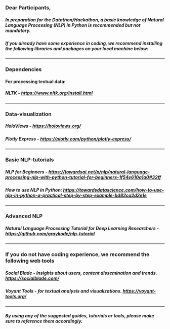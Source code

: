 ### Dear Participants, 

##### In preparation for the Datathon/Hackathon, a basic knowledge of Natural Language Processing (NLP) in Python is recommended but not mandatory. 

##### If you already have some experience in coding, we recommend installing the following libraries and packages on your local machine below: 

-----------------------------------------------------

### Dependencies

#### For processing textual data:

##### NLTK - https://www.nltk.org/install.html

-----------------------------------------------------

### Data-visualization

##### HoloViews - https://holoviews.org/ 

##### Plotly Express - https://plotly.com/python/plotly-express/ 

-----------------------------------------------------

### Basic NLP-tutorials

##### NLP for Beginners - https://towardsai.net/p/nlp/natural-language-processing-nlp-with-python-tutorial-for-beginners-1f54e610a1a0#32ff 

##### How to use NLP in Python: https://towardsdatascience.com/how-to-use-nlp-in-python-a-practical-step-by-step-example-bd82ca2d2e1e

-----------------------------------------------------

### Advanced NLP

##### Natural Language Processing Tutorial for Deep Learning Researchers  - https://github.com/graykode/nlp-tutorial

-----------------------------------------------------

### If you do not have coding experience, we recommend the following web tools

##### Social Blade - Insights about users, content dissemination and trends. https://socialblade.com/ 

##### Voyant Tools - for textual analysis and visualizations. https://voyant-tools.org/   

-----------------------------------------------------

##### By using any of the suggested guides, tutorials or tools, please make sure to reference them accordingly.
